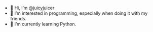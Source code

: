 - 👋 Hi, I’m @juicyjuicer
- 👀 I’m interested in programming, especially when doing it with my friends.
- 🌱 I’m currently learning Python.

<!---
juicyjuicer/juicyjuicer is a ✨ special ✨ repository because its `README.md` (this file) appears on your GitHub profile.
You can click the Preview link to take a look at your changes.
--->

